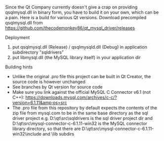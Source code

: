 Since the Qt Company currently doesn't give a crap on providing qsqlmysql.dll in binary form, you have to build it on your own, which can be a pain. Here is a build for various Qt versions. Download precompiled qsqlmysql.dll from https://github.com/thecodemonkey86/qt_mysql_driver/releases

Deployment

1) put qsqlmysql.dll (Release) / qsqlmysqld.dll (Debug) in application subdirectory "sqldrivers" 
2) put libmysql.dll (the MySQL library itself) in your application dir 

 
Building hints
- Unlike the original .pro file this project can be built in Qt Creator, the source code is however unchanged
- See branches by Qt version for source code
- Make sure you link against the official MySQL C Connector v6.1 (not C++): https://downloads.mysql.com/archives/c-c/?version=6.1.11&amp;os=src
- The .pro file from this repository by default expects the contents of the zip file from mysql.com to be in the same base directory as the sql driver project
	e.g. D:\qt\src\sqldrivers is the sql driver project dir and D:\qt\src\mysql-connector-c-6.1.11-win32 is the MySQL connector library directory, so that there are D:\qt\src\mysql-connector-c-6.1.11-win32\include and \lib subdirs
